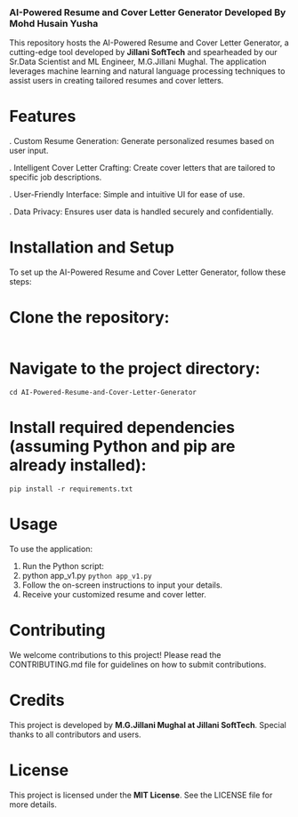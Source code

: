 ### AI-Powered Resume and Cover Letter Generator Developed By Mohd Husain Yusha
This repository hosts the AI-Powered Resume and Cover Letter Generator, a cutting-edge tool developed by **Jillani SoftTech** and spearheaded by our Sr.Data Scientist and ML Engineer, M.G.Jillani Mughal. The application leverages machine learning and natural language processing techniques to assist users in creating tailored resumes and cover letters.

# Features
. Custom Resume Generation: Generate personalized resumes based on user input.

. Intelligent Cover Letter Crafting: Create cover letters that are tailored to specific job descriptions.

. User-Friendly Interface: Simple and intuitive UI for ease of use.

. Data Privacy: Ensures user data is handled securely and confidentially.

# Installation and Setup
To set up the AI-Powered Resume and Cover Letter Generator, follow these steps:

# Clone the repository:
```

```
# Navigate to the project directory:
```
cd AI-Powered-Resume-and-Cover-Letter-Generator
```
# Install required dependencies (assuming Python and pip are already installed):
```
pip install -r requirements.txt
```
# Usage
To use the application:

1. Run the Python script:
2. python app_v1.py ``` python app_v1.py ```
3. Follow the on-screen instructions to input your details.
4. Receive your customized resume and cover letter.

# Contributing
We welcome contributions to this project! Please read the CONTRIBUTING.md file for guidelines on how to submit contributions.

# Credits
This project is developed by **M.G.Jillani Mughal at Jillani SoftTech**. Special thanks to all contributors and users.

# License
This project is licensed under the **MIT License**. See the LICENSE file for more details.

